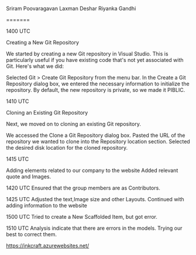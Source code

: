 Sriram Poovaragavan
Laxman Deshar
Riyanka Gandhi

=======


1400 UTC

Creating a New Git Repository

We started by creating a new Git repository in Visual Studio. This is particularly useful if you have existing code that's not yet associated with Git. Here's what we did:

Selected Git > Create Git Repository from the menu bar.
In the Create a Git Repository dialog box, we entered the necessary information to initialize the repository.
By default, the new repository is private, so we made it PIBLIC. 


1410 UTC

Cloning an Existing Git Repository

Next, we moved on to cloning an existing Git repository. 

We accessed the Clone a Git Repository dialog box.
Pasted the URL of the repository we wanted to clone into the Repository location section.
Selected the desired disk location for the cloned repository.

1415 UTC

Adding elements related to our company to the website
Added relevant quote and Images.
 
 1420 UTC
Ensured that the group members are as Contributors.

1425 UTC
Adjusted the text,Image size and other Layouts.
Continued with adding information to the website

1500 UTC
Tried to create a New Scaffolded Item, but got error.

1510 UTC
Analysis indicate that there are errors in the models.
Trying our best to correct them.



https://inkcraft.azurewebsites.net/
